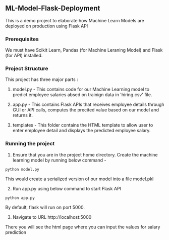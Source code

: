 ## ML-Model-Flask-Deployment
This is a demo project to elaborate how Machine Learn Models are deployed on production using Flask API

### Prerequisites
We must have Scikit Learn, Pandas (for Machine Leraning Model) and Flask (for API) installed.

### Project Structure
This project has three major parts :
1. model.py - This contains code for our Machine Learning model to predict employee salaries absed on trainign data in 'hiring.csv' file.

2. app.py - This contains Flask APIs that receives employee details through GUI or API calls, computes the precited value based on our model and returns it.

4. templates - This folder contains the HTML template to allow user to enter employee detail and displays the predicted employee salary.

### Running the project
1. Ensure that you are in the project home directory. Create the machine learning model by running below command -
```
python model.py
```
This would create a serialized version of our model into a file model.pkl

2. Run app.py using below command to start Flask API
```
python app.py
```
By default, flask will run on port 5000.

3. Navigate to URL http://localhost:5000

There you will see the html page where you can input the values for salary prediction

```
